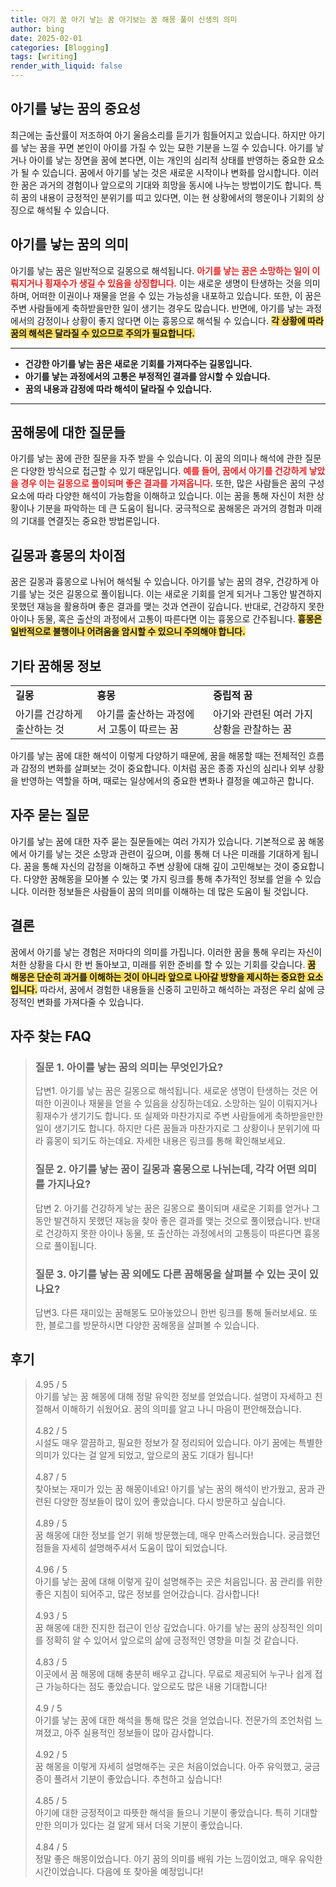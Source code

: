 ```yaml
---
title: 아기 꿈 아기 낳는 꿈 아기보는 꿈 해몽 풀이 신생의 의미
author: bing
date: 2025-02-01
categories: [Blogging]
tags: [writing]
render_with_liquid: false
---
```



<h2 id='아기를_낳는_꿈의_중요성'>아기를 낳는 꿈의 중요성</h2>

<p>최근에는 출산률이 저조하여 아기 울음소리를 듣기가 힘들어지고 있습니다. 하지만 아기를 낳는 꿈을 꾸면 본인이 아이를 가질 수 있는 묘한 기분을 느낄 수 있습니다. 아기를 낳거나 아이를 낳는 장면을 꿈에 본다면, 이는 개인의 심리적 상태를 반영하는 중요한 요소가 될 수 있습니다. 꿈에서 아기를 낳는 것은 새로운 시작이나 변화를 암시합니다. 이러한 꿈은 과거의 경험이나 앞으로의 기대와 희망을 동시에 나누는 방법이기도 합니다. 특히 꿈의 내용이 긍정적인 분위기를 띠고 있다면, 이는 현 상황에서의 행운이나 기회의 상징으로 해석될 수 있습니다.</p>

<h2 id='아기를_낳는_꿈의_의미'>아기를 낳는 꿈의 의미</h2>

<p>아기를 낳는 꿈은 일반적으로 길몽으로 해석됩니다. <b><span style="color: #ee2323;">아기를 낳는 꿈은 소망하는 일이 이뤄지거나 횡재수가 생길 수 있음을 상징합니다.</span></b> 이는 새로운 생명이 탄생하는 것을 의미하며, 어떠한 이권이나 재물을 얻을 수 있는 가능성을 내포하고 있습니다. 또한, 이 꿈은 주변 사람들에게 축하받을만한 일이 생기는 경우도 많습니다. 반면에, 아기를 낳는 과정에서의 감정이나 상황이 좋지 않다면 이는 흉몽으로 해석될 수 있습니다. <b><span style="background-color: #ffe066;">각 상황에 따라 꿈의 해석은 달라질 수 있으므로 주의가 필요합니다.</span></b></p>

<hr />

<ul>
    <li><b>건강한 아기를 낳는 꿈은 새로운 기회를 가져다주는 길몽입니다.</b></li>
    <li><b>아기를 낳는 과정에서의 고통은 부정적인 결과를 암시할 수 있습니다.</b></li>
    <li><b>꿈의 내용과 감정에 따라 해석이 달라질 수 있습니다.</b></li>
</ul>

<hr />

<h2 id='꿈해몽에_대한_질문들'>꿈해몽에 대한 질문들</h2>

<p>아기를 낳는 꿈에 관한 질문을 자주 받을 수 있습니다. 이 꿈의 의미나 해석에 관한 질문은 다양한 방식으로 접근할 수 있기 때문입니다. <b><span style="color: #ee2323;">예를 들어, 꿈에서 아기를 건강하게 낳았을 경우 이는 길몽으로 풀이되며 좋은 결과를 가져옵니다.</span></b> 또한, 많은 사람들은 꿈의 구성 요소에 따라 다양한 해석이 가능함을 이해하고 있습니다. 이는 꿈을 통해 자신이 처한 상황이나 기분을 파악하는 데 큰 도움이 됩니다. 궁극적으로 꿈해몽은 과거의 경험과 미래의 기대를 연결짓는 중요한 방법론입니다.</p>

<h2 id='길몽과_흉몽의_차이점'>길몽과 흉몽의 차이점</h2>

<p>꿈은 길몽과 흉몽으로 나뉘어 해석될 수 있습니다. 아기를 낳는 꿈의 경우, 건강하게 아기를 낳는 것은 길몽으로 풀이됩니다. 이는 새로운 기회를 얻게 되거나 그동안 발견하지 못했던 재능을 활용하며 좋은 결과를 맺는 것과 연관이 깊습니다. 반대로, 건강하지 못한 아이나 동물, 혹은 출산의 과정에서 고통이 따른다면 이는 흉몽으로 간주됩니다. <b><span style="background-color: #ffe066;">흉몽은 일반적으로 불행이나 어려움을 암시할 수 있으니 주의해야 합니다.</span></b></p>

<h2 id='기타_꿈해몽_정보'>기타 꿈해몽 정보</h2>

<table>
    <tr>
        <td><b>길몽</b></td>
        <td><b>흉몽</b></td>
        <td><b>중립적 꿈</b></td>
    </tr>
    <tr>
        <td>아기를 건강하게 출산하는 것</td>
        <td>아기를 출산하는 과정에서 고통이 따르는 꿈</td>
        <td>아기와 관련된 여러 가지 상황을 관찰하는 꿈</td>
    </tr>
</table>

<p>아기를 낳는 꿈에 대한 해석이 이렇게 다양하기 때문에, 꿈을 해몽할 때는 전체적인 흐름과 감정의 변화를 살펴보는 것이 중요합니다. 이처럼 꿈은 종종 자신의 심리나 외부 상황을 반영하는 역할을 하며, 때로는 일상에서의 중요한 변화나 결정을 예고하곤 합니다.</p>

<h2 id='자주_묻는_질문'>자주 묻는 질문</h2>

<p>아기를 낳는 꿈에 대한 자주 묻는 질문들에는 여러 가지가 있습니다. 기본적으로 꿈 해몽에서 아기를 낳는 것은 소망과 관련이 깊으며, 이를 통해 더 나은 미래를 기대하게 됩니다. 꿈을 통해 자신의 감정을 이해하고 주변 상황에 대해 깊이 고민해보는 것이 중요합니다. 다양한 꿈해몽을 모아볼 수 있는 몇 가지 링크를 통해 추가적인 정보를 얻을 수 있습니다. 이러한 정보들은 사람들이 꿈의 의미를 이해하는 데 많은 도움이 될 것입니다.</p>

<h2 id='결론'>결론</h2>

<p>꿈에서 아기를 낳는 경험은 저마다의 의미를 가집니다. 이러한 꿈을 통해 우리는 자신이 처한 상황을 다시 한 번 돌아보고, 미래를 위한 준비를 할 수 있는 기회를 갖습니다. <b><span style="background-color: #ffe066;">꿈 해몽은 단순히 과거를 이해하는 것이 아니라 앞으로 나아갈 방향을 제시하는 중요한 요소입니다.</span></b> 따라서, 꿈에서 경험한 내용들을 신중히 고민하고 해석하는 과정은 우리 삶에 긍정적인 변화를 가져다줄 수 있습니다.</p>


<h2 id='자주_찾는_FAQ'>자주 찾는 FAQ</h2>
<div itemscope="" itemtype="https://schema.org/FAQPage"> 
<blockquote> 
<div itemscope="" itemprop="mainEntity" itemtype="https://schema.org/Question"> 
<h3 itemprop="name">질문 1. 아이를 낳는 꿈의 의미는 무엇인가요?</h3> 
<div itemscope="" itemprop="acceptedAnswer" itemtype="https://schema.org/Answer"> 
<span itemprop="text"> 
<p>답변1. 아기를 낳는 꿈은 길몽으로 해석됩니다. 새로운 생명이 탄생하는 것은 어떠한 이권이나 재물을 얻을 수 있음을 상징하는데요. 소망하는 일이 이뤄지거나 횡재수가 생기기도 합니다. 또 실제와 마찬가지로 주변 사람들에게 축하받을만한 일이 생기기도 합니다. 하지만 다른 꿈들과 마찬가지로 그 상황이나 분위기에 따라 흉몽이 되기도 하는데요. 자세한 내용은 링크를 통해 확인해보세요.</p> 
</span> 
</div> 
</div> 

<div itemscope="" itemprop="mainEntity" itemtype="https://schema.org/Question"> 
<h3 itemprop="name">질문 2. 아기를 낳는 꿈이 길몽과 흉몽으로 나뉘는데, 각각 어떤 의미를 가지나요?</h3> 
<div itemscope="" itemprop="acceptedAnswer" itemtype="https://schema.org/Answer"> 
<span itemprop="text"> 
<p>답변 2. 아기를 건강하게 낳는 꿈은 길몽으로 풀이되며 새로운 기회를 얻거나 그동안 발견하지 못했던 재능을 찾아 좋은 결과를 맺는 것으로 풀이됐습니다. 반대로 건강하지 못한 아이나 동물, 또 출산하는 과정에서의 고통등이 따른다면 흉몽으로 풀이됩니다.</p> 
</span> 
</div> 
</div> 

<div itemscope="" itemprop="mainEntity" itemtype="https://schema.org/Question"> 
<h3 itemprop="name">질문 3. 아기를 낳는 꿈 외에도 다른 꿈해몽을 살펴볼 수 있는 곳이 있나요?</h3> 
<div itemscope="" itemprop="acceptedAnswer" itemtype="https://schema.org/Answer"> 
<span itemprop="text"> 
<p>답변3. 다른 재미있는 꿈해몽도 모아놓았으니 한번 링크를 통해 둘러보세요. 또한, 블로그를 방문하시면 다양한 꿈해몽을 살펴볼 수 있습니다.</p> 
</span> 
</div> 
</div> 

</blockquote> 
</div>
<h2 id='후기'>후기</h2>
<div itemscope itemtype="https://schema.org/Product">
  <blockquote>
  <div itemprop="review" itemscope itemtype="https://schema.org/Review">
      <div itemprop="reviewRating" itemscope itemtype="https://schema.org/Rating"> <span itemprop="ratingValue">4.95</span> / <span itemprop="bestRating">5</span> </div>
      <span itemprop="reviewBody">아기를 낳는 꿈 해몽에 대해 정말 유익한 정보를 얻었습니다. 설명이 자세하고 친절해서 이해하기 쉬웠어요. 꿈의 의미를 알고 나니 마음이 편안해졌습니다.</span>
  </div>
  <br>
  <div itemprop="review" itemscope itemtype="https://schema.org/Review">
      <div itemprop="reviewRating" itemscope itemtype="https://schema.org/Rating"> <span itemprop="ratingValue">4.82</span> / <span itemprop="bestRating">5</span> </div>
      <span itemprop="reviewBody">시설도 매우 깔끔하고, 필요한 정보가 잘 정리되어 있습니다. 아기 꿈에는 특별한 의미가 있다는 걸 알게 되었고, 앞으로의 꿈도 기대가 됩니다!</span>
  </div>
  <br>
  <div itemprop="review" itemscope itemtype="https://schema.org/Review">
      <div itemprop="reviewRating" itemscope itemtype="https://schema.org/Rating"> <span itemprop="ratingValue">4.87</span> / <span itemprop="bestRating">5</span> </div>
      <span itemprop="reviewBody">찾아보는 재미가 있는 꿈 해몽이네요! 아기를 낳는 꿈의 해석이 반가웠고, 꿈과 관련된 다양한 정보들이 많이 있어 좋았습니다. 다시 방문하고 싶습니다.</span>
  </div>
  <br>
  <div itemprop="review" itemscope itemtype="https://schema.org/Review">
      <div itemprop="reviewRating" itemscope itemtype="https://schema.org/Rating"> <span itemprop="ratingValue">4.89</span> / <span itemprop="bestRating">5</span> </div>
      <span itemprop="reviewBody">꿈 해몽에 대한 정보를 얻기 위해 방문했는데, 매우 만족스러웠습니다. 궁금했던 점들을 자세히 설명해주셔서 도움이 많이 되었습니다.</span>
  </div>
  <br>
  <div itemprop="review" itemscope itemtype="https://schema.org/Review">
      <div itemprop="reviewRating" itemscope itemtype="https://schema.org/Rating"> <span itemprop="ratingValue">4.96</span> / <span itemprop="bestRating">5</span> </div>
      <span itemprop="reviewBody">아기를 낳는 꿈에 대해 이렇게 깊이 설명해주는 곳은 처음입니다. 꿈 관리를 위한 좋은 지침이 되어주고, 많은 정보를 얻어갔습니다. 감사합니다!</span>
  </div>
  <br>
  <div itemprop="review" itemscope itemtype="https://schema.org/Review">
      <div itemprop="reviewRating" itemscope itemtype="https://schema.org/Rating"> <span itemprop="ratingValue">4.93</span> / <span itemprop="bestRating">5</span> </div>
      <span itemprop="reviewBody">꿈 해몽에 대한 진지한 접근이 인상 깊었습니다. 아기를 낳는 꿈의 상징적인 의미를 정확히 알 수 있어서 앞으로의 삶에 긍정적인 영향을 미칠 것 같습니다.</span>
  </div>
  <br>
  <div itemprop="review" itemscope itemtype="https://schema.org/Review">
      <div itemprop="reviewRating" itemscope itemtype="https://schema.org/Rating"> <span itemprop="ratingValue">4.83</span> / <span itemprop="bestRating">5</span> </div>
      <span itemprop="reviewBody">이곳에서 꿈 해몽에 대해 충분히 배우고 갑니다. 무료로 제공되어 누구나 쉽게 접근 가능하다는 점도 좋았습니다. 앞으로도 많은 내용 기대합니다!</span>
  </div>
  <br>
  <div itemprop="review" itemscope itemtype="https://schema.org/Review">
      <div itemprop="reviewRating" itemscope itemtype="https://schema.org/Rating"> <span itemprop="ratingValue">4.9</span> / <span itemprop="bestRating">5</span> </div>
      <span itemprop="reviewBody">아기를 낳는 꿈에 대한 해석을 통해 많은 것을 얻었습니다. 전문가의 조언처럼 느껴졌고, 아주 실용적인 정보들이 많아 감사합니다.</span>
  </div>
  <br>
  <div itemprop="review" itemscope itemtype="https://schema.org/Review">
      <div itemprop="reviewRating" itemscope itemtype="https://schema.org/Rating"> <span itemprop="ratingValue">4.92</span> / <span itemprop="bestRating">5</span> </div>
      <span itemprop="reviewBody">꿈 해몽을 이렇게 자세히 설명해주는 곳은 처음이었습니다. 아주 유익했고, 궁금증이 풀려서 기분이 좋았습니다. 추천하고 싶습니다!</span>
  </div>
  <br>
  <div itemprop="review" itemscope itemtype="https://schema.org/Review">
      <div itemprop="reviewRating" itemscope itemtype="https://schema.org/Rating"> <span itemprop="ratingValue">4.85</span> / <span itemprop="bestRating">5</span> </div>
      <span itemprop="reviewBody">아기에 대한 긍정적이고 따뜻한 해석을 들으니 기분이 좋았습니다. 특히 기대할 만한 의미가 있다는 걸 알게 돼서 더욱 기분이 좋았습니다.</span>
  </div>
  <br>
  <div itemprop="review" itemscope itemtype="https://schema.org/Review">
      <div itemprop="reviewRating" itemscope itemtype="https://schema.org/Rating"> <span itemprop="ratingValue">4.84</span> / <span itemprop="bestRating">5</span> </div>
      <span itemprop="reviewBody">정말 좋은 해몽이었습니다. 아기 꿈의 의미를 배워 가는 느낌이었고, 매우 유익한 시간이었습니다. 다음에 또 찾아올 예정입니다!</span>
  </div>
  </blockquote>
</div>
